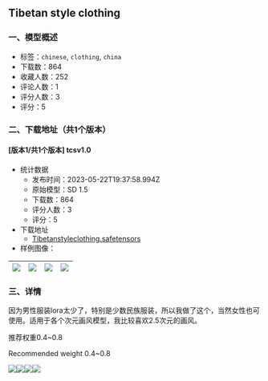 ## Tibetan style clothing
### 一、模型概述

- 标签：`chinese`, `clothing`, `china`
- 下载数：864
- 收藏人数：252
- 评论人数：1
- 评分人数：3
- 评分：5

### 二、下载地址（共1个版本）

#### [版本1/共1个版本] tcsv1.0

- 统计数据
  - 发布时间：2023-05-22T19:37:58.994Z
  - 原始模型：SD 1.5
  - 下载数：864
  - 评分人数：3
  - 评分：5
- 下载地址
  - [Tibetanstyleclothing.safetensors](https://civitai.com/api/download/models/78143)
- 样例图像：

| <img src="https://image.civitai.com/xG1nkqKTMzGDvpLrqFT7WA/af03c9b9-0753-4f61-857d-eb2e909f652a/width=450/876280.jpeg" /> | <img src="https://image.civitai.com/xG1nkqKTMzGDvpLrqFT7WA/efb87b9f-6558-4d7d-9f28-e71fef18aefb/width=450/876289.jpeg" /> | <img src="https://image.civitai.com/xG1nkqKTMzGDvpLrqFT7WA/c7f7dd84-b620-4bb3-927c-8607308249fd/width=450/876291.jpeg" /> | <img src="https://image.civitai.com/xG1nkqKTMzGDvpLrqFT7WA/af0239e4-0064-47cb-97ee-a9412fbd5c24/width=450/876292.jpeg" /> |
| ---- | ---- | ---- | ---- |


### 三、详情
<p>因为男性服装lora太少了，特别是少数民族服装，所以我做了这个，当然女性也可使用。适用于各个次元画风模型，我比较喜欢2.5次元的画风。</p><p></p><p>推荐权重0.4~0.8</p><p>Recommended weight 0.4~0.8</p><img src="https://image.civitai.com/xG1nkqKTMzGDvpLrqFT7WA/cff9f577-8d40-45ff-be4e-0baea1fdfc2d/width=525/cff9f577-8d40-45ff-be4e-0baea1fdfc2d.jpeg" /><img src="https://image.civitai.com/xG1nkqKTMzGDvpLrqFT7WA/30a04564-4401-4472-a729-bb89293a45b5/width=525/30a04564-4401-4472-a729-bb89293a45b5.jpeg" /><img src="https://image.civitai.com/xG1nkqKTMzGDvpLrqFT7WA/32f13a3a-dfd9-4a5e-ba98-9bac31066499/width=525/32f13a3a-dfd9-4a5e-ba98-9bac31066499.jpeg" /><img src="https://image.civitai.com/xG1nkqKTMzGDvpLrqFT7WA/c22bacdb-bf1a-460b-80a8-27bb80e7d08e/width=525/c22bacdb-bf1a-460b-80a8-27bb80e7d08e.jpeg" />